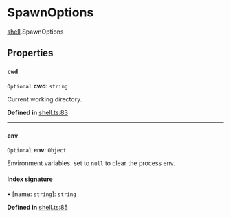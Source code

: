 # SpawnOptions

[shell](../modules/shell.md).SpawnOptions

## Properties

### `cwd`

 `Optional` **cwd**: `string`

Current working directory.

**Defined in** [shell.ts:83](https://github.com/tauri-apps/tauri/blob/e29997c5/tooling/api/src/shell.ts#L83)

___

### `env`

 `Optional` **env**: `Object`

Environment variables. set to `null` to clear the process env.

#### Index signature

▪ [name: `string`]: `string`

**Defined in** [shell.ts:85](https://github.com/tauri-apps/tauri/blob/e29997c5/tooling/api/src/shell.ts#L85)
